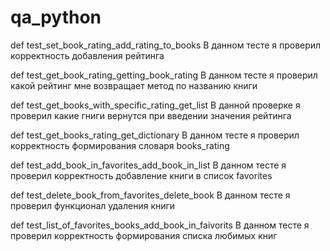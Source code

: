 # qa_python
def test_set_book_rating_add_rating_to_books
В данном тесте я проверил корректность добавления рейтинга

def test_get_book_rating_getting_book_rating
В данном тесте я проверил какой рейтинг мне возвращает метод по названию книги

def test_get_books_with_specific_rating_get_list
В данной проверке я проверил какие гниги вернутся при введении значения рейтинга

def test_get_books_rating_get_dictionary
В данном тесте я проверил корректность формирования словаря books_rating

def test_add_book_in_favorites_add_book_in_list
В данном тесте я проверил корректность добавление книги в список favorites

def test_delete_book_from_favorites_delete_book
В данном тесте я проверил функционал удаления книги

def test_list_of_favorites_books_add_book_in_faivorits
В данном тесте я проверил корректность формирования списка любимых книг
